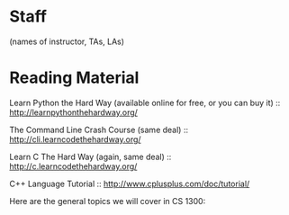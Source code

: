 Staff
==========

(names of instructor, TAs, LAs)

Reading Material
==========

Learn Python the Hard Way (available online for free, or you can buy it)
  :: http://learnpythonthehardway.org/
  
The Command Line Crash Course (same deal)
  :: http://cli.learncodethehardway.org/

Learn C The Hard Way (again, same deal)
  :: http://c.learncodethehardway.org/

C++ Language Tutorial
  :: http://www.cplusplus.com/doc/tutorial/

Here are the general topics we will cover in CS 1300:

